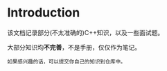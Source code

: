 # Introduction

该文档记录部分(不太准确的)C++知识，以及一些面试题。

大部分知识均**不完善**，不是手册，仅仅作为笔记。

```admonish tip
如果感兴趣的话，可以提交你自己的知识到仓库中。
```
